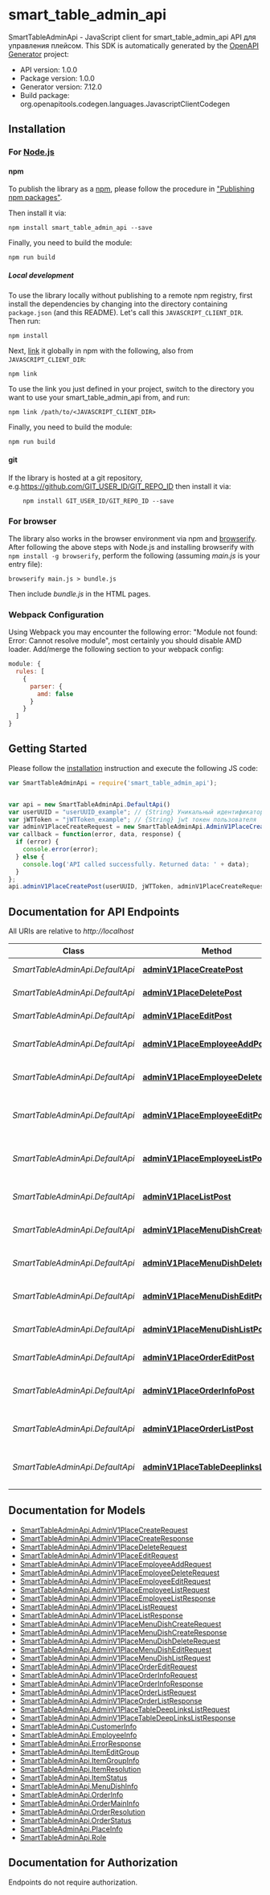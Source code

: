 # smart_table_admin_api

SmartTableAdminApi - JavaScript client for smart_table_admin_api
API для управления плейсом.
This SDK is automatically generated by the [OpenAPI Generator](https://openapi-generator.tech) project:

- API version: 1.0.0
- Package version: 1.0.0
- Generator version: 7.12.0
- Build package: org.openapitools.codegen.languages.JavascriptClientCodegen

## Installation

### For [Node.js](https://nodejs.org/)

#### npm

To publish the library as a [npm](https://www.npmjs.com/), please follow the procedure in ["Publishing npm packages"](https://docs.npmjs.com/getting-started/publishing-npm-packages).

Then install it via:

```shell
npm install smart_table_admin_api --save
```

Finally, you need to build the module:

```shell
npm run build
```

##### Local development

To use the library locally without publishing to a remote npm registry, first install the dependencies by changing into the directory containing `package.json` (and this README). Let's call this `JAVASCRIPT_CLIENT_DIR`. Then run:

```shell
npm install
```

Next, [link](https://docs.npmjs.com/cli/link) it globally in npm with the following, also from `JAVASCRIPT_CLIENT_DIR`:

```shell
npm link
```

To use the link you just defined in your project, switch to the directory you want to use your smart_table_admin_api from, and run:

```shell
npm link /path/to/<JAVASCRIPT_CLIENT_DIR>
```

Finally, you need to build the module:

```shell
npm run build
```

#### git

If the library is hosted at a git repository, e.g.https://github.com/GIT_USER_ID/GIT_REPO_ID
then install it via:

```shell
    npm install GIT_USER_ID/GIT_REPO_ID --save
```

### For browser

The library also works in the browser environment via npm and [browserify](http://browserify.org/). After following
the above steps with Node.js and installing browserify with `npm install -g browserify`,
perform the following (assuming *main.js* is your entry file):

```shell
browserify main.js > bundle.js
```

Then include *bundle.js* in the HTML pages.

### Webpack Configuration

Using Webpack you may encounter the following error: "Module not found: Error:
Cannot resolve module", most certainly you should disable AMD loader. Add/merge
the following section to your webpack config:

```javascript
module: {
  rules: [
    {
      parser: {
        amd: false
      }
    }
  ]
}
```

## Getting Started

Please follow the [installation](#installation) instruction and execute the following JS code:

```javascript
var SmartTableAdminApi = require('smart_table_admin_api');


var api = new SmartTableAdminApi.DefaultApi()
var userUUID = "userUUID_example"; // {String} Уникальный идентификатор пользователя
var jWTToken = "jWTToken_example"; // {String} jwt токен пользователя
var adminV1PlaceCreateRequest = new SmartTableAdminApi.AdminV1PlaceCreateRequest(); // {AdminV1PlaceCreateRequest} 
var callback = function(error, data, response) {
  if (error) {
    console.error(error);
  } else {
    console.log('API called successfully. Returned data: ' + data);
  }
};
api.adminV1PlaceCreatePost(userUUID, jWTToken, adminV1PlaceCreateRequest, callback);

```

## Documentation for API Endpoints

All URIs are relative to *http://localhost*

Class | Method | HTTP request | Description
------------ | ------------- | ------------- | -------------
*SmartTableAdminApi.DefaultApi* | [**adminV1PlaceCreatePost**](docs/DefaultApi.md#adminV1PlaceCreatePost) | **POST** /admin/v1/place/create | Создание плейса
*SmartTableAdminApi.DefaultApi* | [**adminV1PlaceDeletePost**](docs/DefaultApi.md#adminV1PlaceDeletePost) | **POST** /admin/v1/place/delete | Удаление плейса
*SmartTableAdminApi.DefaultApi* | [**adminV1PlaceEditPost**](docs/DefaultApi.md#adminV1PlaceEditPost) | **POST** /admin/v1/place/edit | Редактирование плейса
*SmartTableAdminApi.DefaultApi* | [**adminV1PlaceEmployeeAddPost**](docs/DefaultApi.md#adminV1PlaceEmployeeAddPost) | **POST** /admin/v1/place/employee/add | Добавление сотрудника в плейс
*SmartTableAdminApi.DefaultApi* | [**adminV1PlaceEmployeeDeletePost**](docs/DefaultApi.md#adminV1PlaceEmployeeDeletePost) | **POST** /admin/v1/place/employee/delete | Удаление сотрудника из плейса
*SmartTableAdminApi.DefaultApi* | [**adminV1PlaceEmployeeEditPost**](docs/DefaultApi.md#adminV1PlaceEmployeeEditPost) | **POST** /admin/v1/place/employee/edit | Редактирование роли сотрудника плейса
*SmartTableAdminApi.DefaultApi* | [**adminV1PlaceEmployeeListPost**](docs/DefaultApi.md#adminV1PlaceEmployeeListPost) | **POST** /admin/v1/place/employee/list | Получение списка сотрудников в плейса
*SmartTableAdminApi.DefaultApi* | [**adminV1PlaceListPost**](docs/DefaultApi.md#adminV1PlaceListPost) | **POST** /admin/v1/place/list | Получение списка плейсов пользователя
*SmartTableAdminApi.DefaultApi* | [**adminV1PlaceMenuDishCreatePost**](docs/DefaultApi.md#adminV1PlaceMenuDishCreatePost) | **POST** /admin/v1/place/menu/dish/create | Создание блюда в меню плейса
*SmartTableAdminApi.DefaultApi* | [**adminV1PlaceMenuDishDeletePost**](docs/DefaultApi.md#adminV1PlaceMenuDishDeletePost) | **POST** /admin/v1/place/menu/dish/delete | Удаление блюда в меню плейса
*SmartTableAdminApi.DefaultApi* | [**adminV1PlaceMenuDishEditPost**](docs/DefaultApi.md#adminV1PlaceMenuDishEditPost) | **POST** /admin/v1/place/menu/dish/edit | Редактирование блюда в меню плейса
*SmartTableAdminApi.DefaultApi* | [**adminV1PlaceMenuDishListPost**](docs/DefaultApi.md#adminV1PlaceMenuDishListPost) | **POST** /admin/v1/place/menu/dish/list | Получение списка позиций в меню плейса
*SmartTableAdminApi.DefaultApi* | [**adminV1PlaceOrderEditPost**](docs/DefaultApi.md#adminV1PlaceOrderEditPost) | **POST** /admin/v1/place/order/edit | Редкатирование заказа
*SmartTableAdminApi.DefaultApi* | [**adminV1PlaceOrderInfoPost**](docs/DefaultApi.md#adminV1PlaceOrderInfoPost) | **POST** /admin/v1/place/order/info | Получение подробной информации о заказе
*SmartTableAdminApi.DefaultApi* | [**adminV1PlaceOrderListPost**](docs/DefaultApi.md#adminV1PlaceOrderListPost) | **POST** /admin/v1/place/order/list | Получение списка заказов плейса
*SmartTableAdminApi.DefaultApi* | [**adminV1PlaceTableDeeplinksListPost**](docs/DefaultApi.md#adminV1PlaceTableDeeplinksListPost) | **POST** /admin/v1/place/table_deeplinks/list | Получение списка ссылок на столы для генерации QR


## Documentation for Models

 - [SmartTableAdminApi.AdminV1PlaceCreateRequest](docs/AdminV1PlaceCreateRequest.md)
 - [SmartTableAdminApi.AdminV1PlaceCreateResponse](docs/AdminV1PlaceCreateResponse.md)
 - [SmartTableAdminApi.AdminV1PlaceDeleteRequest](docs/AdminV1PlaceDeleteRequest.md)
 - [SmartTableAdminApi.AdminV1PlaceEditRequest](docs/AdminV1PlaceEditRequest.md)
 - [SmartTableAdminApi.AdminV1PlaceEmployeeAddRequest](docs/AdminV1PlaceEmployeeAddRequest.md)
 - [SmartTableAdminApi.AdminV1PlaceEmployeeDeleteRequest](docs/AdminV1PlaceEmployeeDeleteRequest.md)
 - [SmartTableAdminApi.AdminV1PlaceEmployeeEditRequest](docs/AdminV1PlaceEmployeeEditRequest.md)
 - [SmartTableAdminApi.AdminV1PlaceEmployeeListRequest](docs/AdminV1PlaceEmployeeListRequest.md)
 - [SmartTableAdminApi.AdminV1PlaceEmployeeListResponse](docs/AdminV1PlaceEmployeeListResponse.md)
 - [SmartTableAdminApi.AdminV1PlaceListRequest](docs/AdminV1PlaceListRequest.md)
 - [SmartTableAdminApi.AdminV1PlaceListResponse](docs/AdminV1PlaceListResponse.md)
 - [SmartTableAdminApi.AdminV1PlaceMenuDishCreateRequest](docs/AdminV1PlaceMenuDishCreateRequest.md)
 - [SmartTableAdminApi.AdminV1PlaceMenuDishCreateResponse](docs/AdminV1PlaceMenuDishCreateResponse.md)
 - [SmartTableAdminApi.AdminV1PlaceMenuDishDeleteRequest](docs/AdminV1PlaceMenuDishDeleteRequest.md)
 - [SmartTableAdminApi.AdminV1PlaceMenuDishEditRequest](docs/AdminV1PlaceMenuDishEditRequest.md)
 - [SmartTableAdminApi.AdminV1PlaceMenuDishListRequest](docs/AdminV1PlaceMenuDishListRequest.md)
 - [SmartTableAdminApi.AdminV1PlaceOrderEditRequest](docs/AdminV1PlaceOrderEditRequest.md)
 - [SmartTableAdminApi.AdminV1PlaceOrderInfoRequest](docs/AdminV1PlaceOrderInfoRequest.md)
 - [SmartTableAdminApi.AdminV1PlaceOrderInfoResponse](docs/AdminV1PlaceOrderInfoResponse.md)
 - [SmartTableAdminApi.AdminV1PlaceOrderListRequest](docs/AdminV1PlaceOrderListRequest.md)
 - [SmartTableAdminApi.AdminV1PlaceOrderListResponse](docs/AdminV1PlaceOrderListResponse.md)
 - [SmartTableAdminApi.AdminV1PlaceTableDeepLinksListRequest](docs/AdminV1PlaceTableDeepLinksListRequest.md)
 - [SmartTableAdminApi.AdminV1PlaceTableDeepLinksListResponse](docs/AdminV1PlaceTableDeepLinksListResponse.md)
 - [SmartTableAdminApi.CustomerInfo](docs/CustomerInfo.md)
 - [SmartTableAdminApi.EmployeeInfo](docs/EmployeeInfo.md)
 - [SmartTableAdminApi.ErrorResponse](docs/ErrorResponse.md)
 - [SmartTableAdminApi.ItemEditGroup](docs/ItemEditGroup.md)
 - [SmartTableAdminApi.ItemGroupInfo](docs/ItemGroupInfo.md)
 - [SmartTableAdminApi.ItemResolution](docs/ItemResolution.md)
 - [SmartTableAdminApi.ItemStatus](docs/ItemStatus.md)
 - [SmartTableAdminApi.MenuDishInfo](docs/MenuDishInfo.md)
 - [SmartTableAdminApi.OrderInfo](docs/OrderInfo.md)
 - [SmartTableAdminApi.OrderMainInfo](docs/OrderMainInfo.md)
 - [SmartTableAdminApi.OrderResolution](docs/OrderResolution.md)
 - [SmartTableAdminApi.OrderStatus](docs/OrderStatus.md)
 - [SmartTableAdminApi.PlaceInfo](docs/PlaceInfo.md)
 - [SmartTableAdminApi.Role](docs/Role.md)


## Documentation for Authorization

Endpoints do not require authorization.


